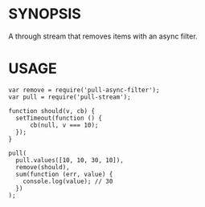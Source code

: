 # SYNOPSIS

A through stream that removes items with an async filter.

# USAGE

```javscript
var remove = require('pull-async-filter');
var pull = require('pull-stream');

function should(v, cb) {
  setTimeout(function () {
      cb(null, v === 10);
  });
}

pull(
  pull.values([10, 10, 30, 10]),
  remove(should),
  sum(function (err, value) {
    console.log(value); // 30
  })
);

```

